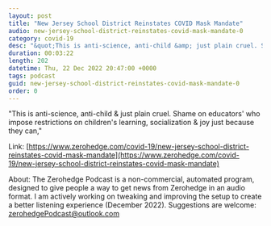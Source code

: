 ```yaml
---
layout: post
title: "New Jersey School District Reinstates COVID Mask Mandate"
audio: new-jersey-school-district-reinstates-covid-mask-mandate-0
category: covid-19
desc: "&quot;This is anti-science, anti-child &amp; just plain cruel. Shame on educators' who impose restrictions on children's learning, socialization &amp; joy just because they can,&quot;"
duration: 00:03:22
length: 202
datetime: Thu, 22 Dec 2022 20:47:00 +0000
tags: podcast
guid: new-jersey-school-district-reinstates-covid-mask-mandate-0
order: 0
---
```

&quot;This is anti-science, anti-child &amp; just plain cruel. Shame on educators' who impose restrictions on children's learning, socialization &amp; joy just because they can,&quot;

Link: [https://www.zerohedge.com/covid-19/new-jersey-school-district-reinstates-covid-mask-mandate](https://www.zerohedge.com/covid-19/new-jersey-school-district-reinstates-covid-mask-mandate)

About: The Zerohedge Podcast is a non-commercial, automated program, designed to give people a way to get news from Zerohedge in an audio format.  I am actively working on tweaking and improving the setup to create a better listening experience (December 2022).  Suggestions are welcome: [zerohedgePodcast@outlook.com](mailto:zerohedgePodcast@outlook.com)